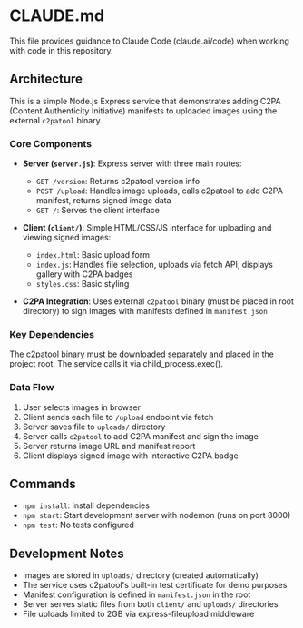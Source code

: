 # CLAUDE.md

This file provides guidance to Claude Code (claude.ai/code) when working with code in this repository.

## Architecture

This is a simple Node.js Express service that demonstrates adding C2PA (Content Authenticity Initiative) manifests to uploaded images using the external `c2patool` binary. 

### Core Components

- **Server (`server.js`)**: Express server with three main routes:
  - `GET /version`: Returns c2patool version info
  - `POST /upload`: Handles image uploads, calls c2patool to add C2PA manifest, returns signed image data
  - `GET /`: Serves the client interface
  
- **Client (`client/`)**: Simple HTML/CSS/JS interface for uploading and viewing signed images:
  - `index.html`: Basic upload form
  - `index.js`: Handles file selection, uploads via fetch API, displays gallery with C2PA badges
  - `styles.css`: Basic styling
  
- **C2PA Integration**: Uses external `c2patool` binary (must be placed in root directory) to sign images with manifests defined in `manifest.json`

### Key Dependencies

The c2patool binary must be downloaded separately and placed in the project root. The service calls it via child_process.exec().

### Data Flow

1. User selects images in browser
2. Client sends each file to `/upload` endpoint via fetch
3. Server saves file to `uploads/` directory
4. Server calls `c2patool` to add C2PA manifest and sign the image
5. Server returns image URL and manifest report
6. Client displays signed image with interactive C2PA badge

## Commands

- `npm install`: Install dependencies
- `npm start`: Start development server with nodemon (runs on port 8000)
- `npm test`: No tests configured

## Development Notes

- Images are stored in `uploads/` directory (created automatically)
- The service uses c2patool's built-in test certificate for demo purposes
- Manifest configuration is defined in `manifest.json` in the root
- Server serves static files from both `client/` and `uploads/` directories
- File uploads limited to 2GB via express-fileupload middleware